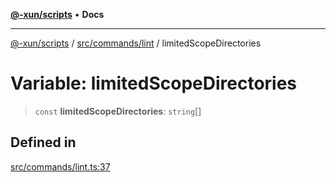 [**@-xun/scripts**](../../../../README.md) • **Docs**

***

[@-xun/scripts](../../../../README.md) / [src/commands/lint](../README.md) / limitedScopeDirectories

# Variable: limitedScopeDirectories

> `const` **limitedScopeDirectories**: `string`[]

## Defined in

[src/commands/lint.ts:37](https://github.com/Xunnamius/xscripts/blob/154567d6fca3f6cf244137e710b029af872e1d9e/src/commands/lint.ts#L37)
